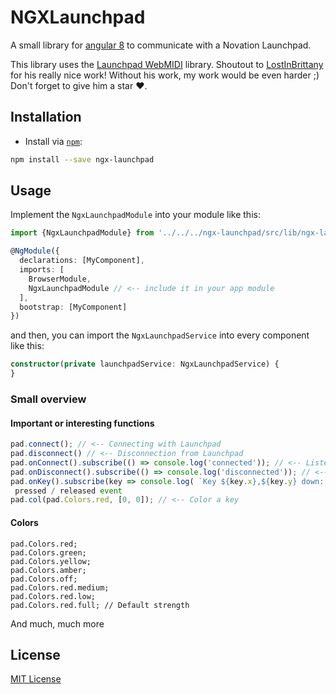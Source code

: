 # NGXLaunchpad
A small library for [angular 8](http://angular.io) to communicate with a Novation Launchpad. 

This library uses the [Launchpad WebMIDI](https://github.com/LostInBrittany/launchpad-webmidi) library. Shoutout to
 [LostInBrittany](https://github.com/LostInBrittany) for his really nice work! Without his work, my work would be
  even harder ;) Don't forget to give him a star
  ♥.

## Installation

- Install via [`npm`](https://www.npmjs.com/):

```bash
npm install --save ngx-launchpad
```

## Usage
Implement the ``NgxLaunchpadModule`` into your module like this:
```typescript
import {NgxLaunchpadModule} from '../../../ngx-launchpad/src/lib/ngx-launchpad.module';

@NgModule({
  declarations: [MyComponent],
  imports: [
    BrowserModule,
    NgxLaunchpadModule // <-- include it in your app module
  ],
  bootstrap: [MyComponent]
})
```
and then, you can import the ``NgxLaunchpadService`` into every component like this:
```typescript
constructor(private launchpadService: NgxLaunchpadService) {
}
```

### Small overview
#### Important or interesting functions
```typescript
pad.connect(); // <-- Connecting with Launchpad
pad.disconnect() // <-- Disconnection from Launchpad
pad.onConnect().subscribe(() => console.log('connected')); // <-- Listen to the connect event
pad.onDisconnect().subscribe(() => console.log('disconnected')); // <-- Listen to the disconnect event
pad.onKey().subscribe(key => console.log( `Key ${key.x},${key.y} down: ${key.pressed}`)); // <-- Listen to the key
 pressed / released event
pad.col(pad.Colors.red, [0, 0]); // <-- Color a key
```
#### Colors
```
pad.Colors.red;
pad.Colors.green;
pad.Colors.yellow;
pad.Colors.amber;
pad.Colors.off;
pad.Colors.red.medium;
pad.Colors.red.low;
pad.Colors.red.full; // Default strength
```
And much, much more

## License

[MIT License](http://opensource.org/licenses/MIT)
